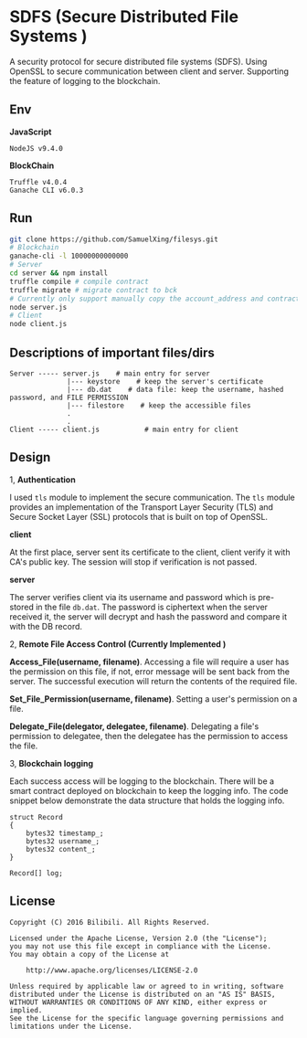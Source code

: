 SDFS (Secure Distributed File Systems )
=====
A security protocol for secure distributed file systems (SDFS). Using OpenSSL to secure communication between client and server. Supporting the feature of logging to the blockchain.

## Env
**JavaScript**
```
NodeJS v9.4.0
```

**BlockChain**
```
Truffle v4.0.4
Ganache CLI v6.0.3
```

## Run
```bash
git clone https://github.com/SamuelXing/filesys.git
# Blockchain
ganache-cli -l 10000000000000
# Server
cd server && npm install
truffle compile	# compile contract
truffle migrate	# migrate contract to bck
# Currently only support manually copy the account_address and contract_address to server.js
node server.js
# Client
node client.js
```

## Descriptions of important files/dirs
```
Server ----- server.js    # main entry for server
              |--- keystore    # keep the server's certificate
              |--- db.dat    # data file: keep the username, hashed password, and FILE PERMISSION
              |--- filestore    # keep the accessible files
              .
              .
Client ----- client.js           # main entry for client
```

## Design

1, **Authentication**

I used ```tls``` module to implement the secure communication. The ```tls``` module provides an implementation of the Transport Layer Security (TLS) and Secure Socket Layer (SSL) protocols that is built on top of OpenSSL. 

**client**

At the first place, server sent its certificate to the client, client verify it with CA's public key. The session will stop if verification is not passed.

**server**

The server verifies client via its username and password which is pre-stored in the file ```db.dat```. The password is ciphertext when the server received it, the server will decrypt and hash the password and compare it with the DB record. 

2, **Remote File Access Control (Currently Implemented )**

**Access_File(username, filename)**. 
Accessing a file will require a user has the permission on this file, if not, error message will be sent back from the server. The successful execution will return the contents of the required file.

**Set_File_Permission(username, filename)**. 
Setting a user's permission on a file.

**Delegate_File(delegator, delegatee, filename)**.
Delegating a file's permission to delegatee, then the delegatee has the permission to access the file.
 
3, **Blockchain logging**

Each success access will be logging to the blockchain. There will be a smart contract deployed on blockchain to keep the logging info. The code snippet below demonstrate the data structure that holds the logging info.

```solidity
struct Record
{
    bytes32 timestamp_;
    bytes32 username_;
    bytes32 content_;
}
 
Record[] log;
```

## License
```
Copyright (C) 2016 Bilibili. All Rights Reserved.

Licensed under the Apache License, Version 2.0 (the "License");
you may not use this file except in compliance with the License.
You may obtain a copy of the License at

    http://www.apache.org/licenses/LICENSE-2.0

Unless required by applicable law or agreed to in writing, software
distributed under the License is distributed on an "AS IS" BASIS,
WITHOUT WARRANTIES OR CONDITIONS OF ANY KIND, either express or implied.
See the License for the specific language governing permissions and
limitations under the License.
```
